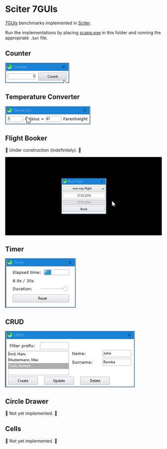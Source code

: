 # Sciter 7GUIs

[7GUIs](https://eugenkiss.github.io/7guis/tasks) benchmarks implemented in [Sciter](https://github.com/c-smile/sciter-sdk).

Run the implementations by placing [scapp.exe](https://github.com/c-smile/sciter-sdk/tree/master/bin.win/x64) in this folder and running the appropriate `.bat` file.

## Counter

![screenshot](screenshots/counter.gif)

## Temperature Converter

![screenshot](screenshots/temperature-converter.gif)

## Flight Booker

:construction: Under construction (indefinitely). :construction:

![screenshot](screenshots/flight-booker.gif)

## Timer

![screenshot](screenshots/timer.gif)

## CRUD

![screenshot](screenshots/crud.gif)

## Circle Drawer

:construction: Not yet implemented. :construction:

## Cells

:construction: Not yet implemented. :construction: